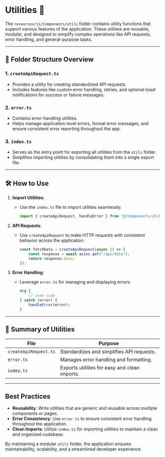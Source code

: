 # Utilities 📂

The `resources/js/Components/utils` folder contains utility functions that support various features of the application. These utilities are reusable, modular, and designed to simplify complex operations like API requests, error handling, and general-purpose tasks.

---

## 📂 Folder Structure Overview

### 1. **`createApiRequest.ts`**

-   Provides a utility for creating standardized API requests.
-   Includes features like custom error handling, retries, and optional toast notifications for success or failure messages.

### 2. **`error.ts`**

-   Contains error-handling utilities.
-   Helps manage application-level errors, format error messages, and ensure consistent error reporting throughout the app.

### 3. **`index.ts`**

-   Serves as the entry point for exporting all utilities from the `utils` folder.
-   Simplifies importing utilities by consolidating them into a single export file.

---

## 🛠️ How to Use

1. **Import Utilities**:

    - Use the `index.ts` file to import utilities seamlessly:
        ```typescript
        import { createApiRequest, handleError } from "@/Components/utils";
        ```

2. **API Requests**:

    - Use `createApiRequest` to make HTTP requests with consistent behavior across the application:
        ```typescript
        const fetchData = createApiRequest(async () => {
            const response = await axios.get("/api/data");
            return response.data;
        });
        ```

3. **Error Handling**:
    - Leverage `error.ts` for managing and displaying errors:
        ```typescript
        try {
            // some code
        } catch (error) {
            handleError(error);
        }
        ```

---

## 🌟 Summary of Utilities

| **File**              | **Purpose**                                   |
| --------------------- | --------------------------------------------- |
| `createApiRequest.ts` | Standardizes and simplifies API requests.     |
| `error.ts`            | Manages error handling and formatting.        |
| `index.ts`            | Exports utilities for easy and clean imports. |

---

## Best Practices

-   **Reusability**: Write utilities that are generic and reusable across multiple components or pages.
-   **Error Consistency**: Use `error.ts` to ensure consistent error handling throughout the application.
-   **Clean Imports**: Utilize `index.ts` for importing utilities to maintain a clean and organized codebase.

By maintaining a modular `utils` folder, the application ensures maintainability, scalability, and a streamlined developer experience.
